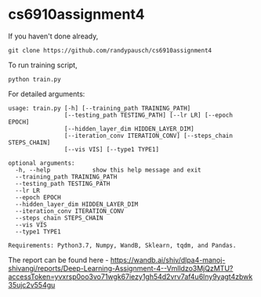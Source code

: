 # cs6910assignment4

If you haven't done already, 


```
git clone https://github.com/randypausch/cs6910assignment4
```

To run training script,

```
python train.py
```

For detailed arguments:

```
usage: train.py [-h] [--training_path TRAINING_PATH]
                [--testing_path TESTING_PATH] [--lr LR] [--epoch EPOCH]
                [--hidden_layer_dim HIDDEN_LAYER_DIM]
                [--iteration_conv ITERATION_CONV] [--steps_chain STEPS_CHAIN]
                [--vis VIS] [--type1 TYPE1]

optional arguments:
  -h, --help            show this help message and exit
  --training_path TRAINING_PATH
  --testing_path TESTING_PATH
  --lr LR
  --epoch EPOCH
  --hidden_layer_dim HIDDEN_LAYER_DIM
  --iteration_conv ITERATION_CONV
  --steps_chain STEPS_CHAIN
  --vis VIS
  --type1 TYPE1
```

```
Requirements: Python3.7, Numpy, WandB, Sklearn, tqdm, and Pandas.
```

The report can be found here - https://wandb.ai/shiv/dlpa4-manoj-shivangi/reports/Deep-Learning-Assignment-4--Vmlldzo3MjQzMTU?accessToken=yvxrsp0oo3vo71wgk67iezy1gh54d2vrv7af4u6lny9yagt4zbwk35ujc2v554gu

